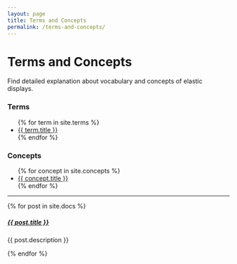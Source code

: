 ```yaml
---
layout: page
title: Terms and Concepts
permalink: /terms-and-concepts/
---
```


# <i class="fa fa-book-open"></i> Terms and Concepts

Find detailed explanation about vocabulary and concepts of elastic displays.

### Terms
<ul>{% for term in site.terms %} 
    <li><a href="{{ term.url }}" alt="{{ term.description }}">{{ term.title }}</a></li>  
{% endfor %}
</ul>

### Concepts
<ul>{% for concept in site.concepts %} 
    <li><a href="{{ concept.url }}" alt="{{ concept.description }}">{{ concept.title }}</a></li>  
{% endfor %}
</ul>


<div class="section-index">
    <hr class="panel-line">
    {% for post in site.docs  %}        
    <div class="entry">
    <h5><a href="{{ post.url | prepend: site.baseurl }}">{{ post.title }}</a></h5>
    <p>{{ post.description }}</p>
    </div>{% endfor %}
</div>
